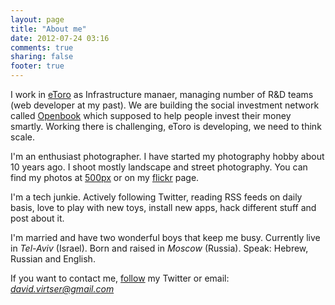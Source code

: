 ```yaml
---
layout: page
title: "About me"
date: 2012-07-24 03:16
comments: true
sharing: false
footer: true
---
```


I work in [eToro](http://etoro.com) as Infrastructure manaer, managing number of R&D teams (web developer at my past). We are building the social investment network called [Openbook](http://openbook.etoro.com) which supposed to help people invest their money smartly. Working there is challenging, eToro is developing, we need to think scale.

I'm an enthusiast photographer. I have started my photography hobby about 10 years ago. I shoot mostly landscape and street photography. You can find my photos at [500px](http://500px.com/virtser) or on my [flickr](http://www.flickr.com/photos/poison-dv/) page. 

I'm a tech junkie. Actively following Twitter, reading RSS feeds on daily basis, love to play with new toys, install new apps, hack different stuff and post about it. 

I'm married and have two wonderful boys that keep me busy. Currently live in *Tel-Aviv* (Israel). Born and raised in *Moscow* (Russia). Speak: Hebrew, Russian and English.

If you want to contact me, [follow](http://twitter.com/poison_dv) my Twitter or email: *david.virtser@gmail.com*